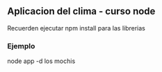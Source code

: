 ## Aplicacion del clima - curso node

Recuerden ejecutar  npm install  para las librerias


### Ejemplo

node app -d los mochis
